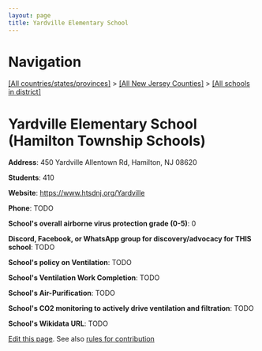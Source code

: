 ```yaml
---
layout: page
title: Yardville Elementary School
---
```

# Navigation

[[All countries/states/provinces]](../../..) > [[All New Jersey Counties]](../..) > [[All schools in district]](..)

# Yardville Elementary School (Hamilton Township Schools)

**Address**: 450 Yardville Allentown Rd, Hamilton, NJ 08620

**Students**: 410

**Website**: <https://www.htsdnj.org/Yardville>

**Phone**: TODO

**School's overall airborne virus protection grade (0-5)**: 0

**Discord, Facebook, or WhatsApp group for discovery/advocacy for THIS school**: TODO

**School's policy on Ventilation**: TODO

**School's Ventilation Work Completion**: TODO

**School's Air-Purification**: TODO

**School's CO2 monitoring to actively drive ventilation and filtration**: TODO

**School's Wikidata URL**: TODO


[Edit this page](https://github.com/ventilate-schools/NJ/edit/main/./Hamilton_Township_Schools/Yardville_Elementary_School.md). See also [rules for contribution](../../../contribution-rules/)